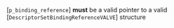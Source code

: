 [`p_binding_reference`] **must**  be a valid pointer to a valid [`DescriptorSetBindingReferenceVALVE`] structure